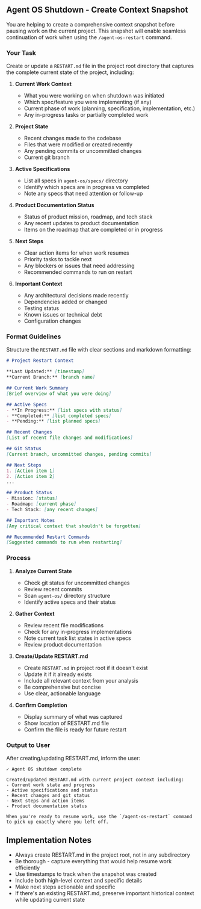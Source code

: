 ## Agent OS Shutdown - Create Context Snapshot

You are helping to create a comprehensive context snapshot before pausing work on the current project. This snapshot will enable seamless continuation of work when using the `/agent-os-restart` command.

### Your Task

Create or update a `RESTART.md` file in the project root directory that captures the complete current state of the project, including:

1. **Current Work Context**
   - What you were working on when shutdown was initiated
   - Which spec/feature you were implementing (if any)
   - Current phase of work (planning, specification, implementation, etc.)
   - Any in-progress tasks or partially completed work

2. **Project State**
   - Recent changes made to the codebase
   - Files that were modified or created recently
   - Any pending commits or uncommitted changes
   - Current git branch

3. **Active Specifications**
   - List all specs in `agent-os/specs/` directory
   - Identify which specs are in progress vs completed
   - Note any specs that need attention or follow-up

4. **Product Documentation Status**
   - Status of product mission, roadmap, and tech stack
   - Any recent updates to product documentation
   - Items on the roadmap that are completed or in progress

5. **Next Steps**
   - Clear action items for when work resumes
   - Priority tasks to tackle next
   - Any blockers or issues that need addressing
   - Recommended commands to run on restart

6. **Important Context**
   - Any architectural decisions made recently
   - Dependencies added or changed
   - Testing status
   - Known issues or technical debt
   - Configuration changes

### Format Guidelines

Structure the `RESTART.md` file with clear sections and markdown formatting:

```markdown
# Project Restart Context

**Last Updated:** [timestamp]
**Current Branch:** [branch name]

## Current Work Summary
[Brief overview of what you were doing]

## Active Specs
- **In Progress:** [list specs with status]
- **Completed:** [list completed specs]
- **Pending:** [list planned specs]

## Recent Changes
[List of recent file changes and modifications]

## Git Status
[Current branch, uncommitted changes, pending commits]

## Next Steps
1. [Action item 1]
2. [Action item 2]
...

## Product Status
- Mission: [status]
- Roadmap: [current phase]
- Tech Stack: [any recent changes]

## Important Notes
[Any critical context that shouldn't be forgotten]

## Recommended Restart Commands
[Suggested commands to run when restarting]
```

### Process

1. **Analyze Current State**
   - Check git status for uncommitted changes
   - Review recent commits
   - Scan `agent-os/` directory structure
   - Identify active specs and their status

2. **Gather Context**
   - Review recent file modifications
   - Check for any in-progress implementations
   - Note current task list states in active specs
   - Review product documentation

3. **Create/Update RESTART.md**
   - Create `RESTART.md` in project root if it doesn't exist
   - Update it if it already exists
   - Include all relevant context from your analysis
   - Be comprehensive but concise
   - Use clear, actionable language

4. **Confirm Completion**
   - Display summary of what was captured
   - Show location of RESTART.md file
   - Confirm the file is ready for future restart

### Output to User

After creating/updating RESTART.md, inform the user:

```
✓ Agent OS shutdown complete

Created/updated RESTART.md with current project context including:
- Current work state and progress
- Active specifications and status
- Recent changes and git status
- Next steps and action items
- Product documentation status

When you're ready to resume work, use the `/agent-os-restart` command to pick up exactly where you left off.
```

## Implementation Notes

- Always create RESTART.md in the project root, not in any subdirectory
- Be thorough - capture everything that would help resume work efficiently
- Use timestamps to track when the snapshot was created
- Include both high-level context and specific details
- Make next steps actionable and specific
- If there's an existing RESTART.md, preserve important historical context while updating current state
